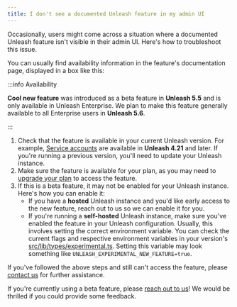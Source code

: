 ```yaml
---
title: I don't see a documented Unleash feature in my admin UI
---
```


Occasionally, users might come across a situation where a documented Unleash feature isn't visible in their admin UI. Here's how to troubleshoot this issue.

You can usually find availability information in the feature's documentation page, displayed in a box like this:

:::info Availability

**Cool new feature** was introduced as a beta feature in **Unleash 5.5** and is only available in Unleash Enterprise. We plan to make this feature generally available to all Enterprise users in **Unleash 5.6**.

:::

1. Check that the feature is available in your current Unleash version. For example, [Service accounts](/reference/service-accounts) are available in **Unleash 4.21** and later. If you're running a previous version, you'll need to update your Unleash instance.
2. Make sure the feature is available for your plan, as you may need to [upgrade your plan](https://www.getunleash.io/pricing) to access the feature.
3. If this is a beta feature, it may not be enabled for your Unleash instance. Here's how you can enable it:
    - If you have a **hosted** Unleash instance and you'd like early access to the new feature, reach out to us so we can enable it for you.
    - If you're running a **self-hosted** Unleash instance, make sure you've enabled the feature in your Unleash configuration. Usually, this involves setting the correct environment variable. You can check the current flags and respective environment variables in your version's [src/lib/types/experimental.ts](https://github.com/Unleash/unleash/blob/main/src/lib/types/experimental.ts). Setting this variable may look something like `UNLEASH_EXPERIMENTAL_NEW_FEATURE=true`.

If you've followed the above steps and still can't access the feature, please [contact us](https://slack.unleash.run) for further assistance.

If you're currently using a beta feature, please [reach out to us](https://slack.unleash.run)! We would be thrilled if you could provide some feedback.
